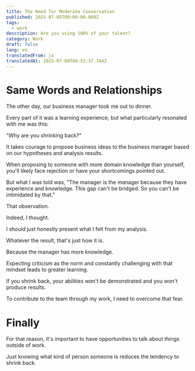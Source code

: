 ```yaml
---
title: The Need for Moderate Conversation
published: 2025-07-05T00:00:00.000Z
tags:
  - work
description: Are you using 100% of your talent?
category: Work
draft: false
lang: en
translatedFrom: ja
translatedAt: 2025-07-09T08:53:37.744Z
---
```


# Same Words and Relationships

The other day, our business manager took me out to dinner.

Every part of it was a learning experience, but what particularly resonated with me was this:

"Why are you shrinking back?"

It takes courage to propose business ideas to the business manager based on our hypotheses and analysis results.

When proposing to someone with more domain knowledge than yourself, you'll likely face rejection or have your shortcomings pointed out.

But what I was told was, "The manager is the manager because they have experience and knowledge. This gap can't be bridged. So you can't be intimidated by that."

That observation.

Indeed, I thought.

I should just honestly present what I felt from my analysis.

Whatever the result, that's just how it is.

Because the manager has more knowledge.

Expecting criticism as the norm and constantly challenging with that mindset leads to greater learning.

If you shrink back, your abilities won't be demonstrated and you won't produce results.

To contribute to the team through my work, I need to overcome that fear.

# Finally

For that reason, it's important to have opportunities to talk about things outside of work.

Just knowing what kind of person someone is reduces the tendency to shrink back.
